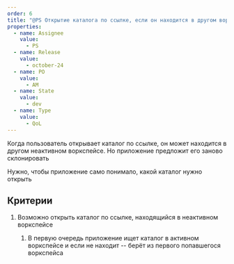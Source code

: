 ```yaml
---
order: 6
title: "@PS Открытие каталога по ссылке, если он находится в другом воркспейсе"
properties:
  - name: Assignee
    value:
      - PS
  - name: Release
    value:
      - october-24
  - name: PO
    value:
      - AM
  - name: State
    value:
      - dev
  - name: Type
    value:
      - QoL
---
```


Когда пользователь открывает каталог по ссылке, он может находится в другом неактивном воркспейсе. Но приложение предложит его заново склонировать

Нужно, чтобы приложение само понимало, какой каталог нужно открыть

## Критерии

1. Возможно открыть каталог по ссылке, находящийся в неактивном воркспейсе

   1. В первую очередь приложение ищет каталог в активном воркспейсе и если не находит -- берёт из первого попавшегося воркспейса